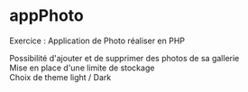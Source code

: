# appPhoto
Exercice : Application de Photo réaliser en PHP

Possibilité d'ajouter et de supprimer des photos de sa gallerie <br>
Mise en place d'une limite de stockage <br>
Choix de theme light / Dark

